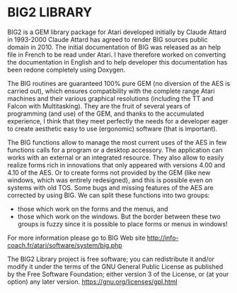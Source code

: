BIG2 LIBRARY
===
BIG2 is a GEM library package for Atari developed initially by Claude Attard in 1993-2000
Claude Attard has agreed to render BIG sources public domain in 2010.
The initial documentation of BIG was released as an help file in French to be read under Atari.
I have therefore worked on converting the documentation in English and to help developer this documentation has been redone completely using Doxygen. 

The BIG routines are guaranteed 100% pure GEM (no diversion of the AES is carried out), which ensures compatibility with the complete range Atari machines and their various graphical resolutions (including the TT and Falcon with Multitasking). They are the fruit of several years of programming (and use) of the GEM, and thanks to the accumulated experience, I think that they meet perfectly the needs for a developer eager to create aesthetic easy to use (ergonomic) software (that is important).

The BIG functions allow to manage the most current uses of the AES in few functions calls for a program or a desktop accessory. The application can works with an external or an integrated resource. They also allow to easily realize forms rich in innovations that only appeared with versions 4.00 and 4.10 of the AES. Or to create forms not provided by the GEM (like new windows, which was entirely redesigned), and this is possible even on systems with old TOS. Some bugs and missing features of the AES are corrected by using BIG. We can split these functions into two groups:
- those which work on the forms and the menus, and 
- those which work on the windows. 
But the border between these two groups is fuzzy since it is possible to place forms or menus in windows!

For more information please go to BIG Web site http://info-coach.fr/atari/software/system/big.php

The BIG2 Library project is free software; you can redistribute it
and/or modify  it under the terms of the GNU General Public License
as published by the Free Software Foundation; either version 3
of the License, or (at your option) any later version.
https://gnu.org/licenses/gpl.html